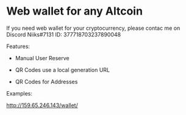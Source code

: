 # Web wallet for any Altcoin

If you need web wallet for your cryptocurrency, please contac me on Discord
Niiks#7131
ID: 377718703237890048

Features:

- Manual User Reserve

- QR Codes use a local generation URL 

- QR Codes for Addresses


Examples:

http://159.65.246.143/wallet/
